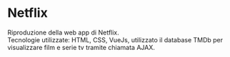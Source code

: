 # Netflix
Riproduzione della web app di Netflix. <br>
Tecnologie utilizzate: HTML, CSS, VueJs, utilizzato il database TMDb per visualizzare film e serie tv tramite chiamata AJAX.
